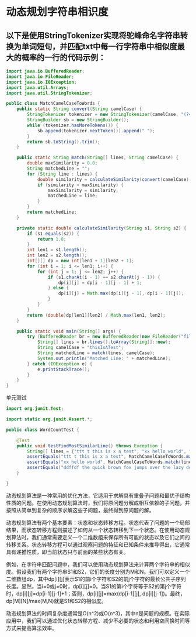 # 动态规划字符串相识度

## 以下是使用StringTokenizer实现将驼峰命名字符串转换为单词短句，并匹配txt中每一行字符串中相似度最大的概率的一行的代码示例：

```java
import java.io.BufferedReader;
import java.io.FileReader;
import java.io.IOException;
import java.util.Arrays;
import java.util.StringTokenizer;

public class MatchCamelCaseToWords {
    public static String convert(String camelCase) {
        StringTokenizer tokenizer = new StringTokenizer(camelCase, "(?<!(^|[A-Z]))(?=[A-Z])|(?<!^)(?=[A-Z][a-z])");
        StringBuilder sb = new StringBuilder();
        while (tokenizer.hasMoreTokens()) {
            sb.append(tokenizer.nextToken()).append(" ");
        }
        return sb.toString().trim();
    }

    public static String match(String[] lines, String camelCase) {
        double maxSimilarity = 0.0;
        String matchedLine = "";
        for (String line : lines) {
            double similarity = calculateSimilarity(convert(camelCase), line);
            if (similarity > maxSimilarity) {
                maxSimilarity = similarity;
                matchedLine = line;
            }
        }
        return matchedLine;
    }

    private static double calculateSimilarity(String s1, String s2) {
        if (s1.equals(s2)) {
            return 1.0;
        }
        int len1 = s1.length();
        int len2 = s2.length();
        int[][] dp = new int[len1 + 1][len2 + 1];
        for (int i = 1; i <= len1; i++) {
            for (int j = 1; j <= len2; j++) {
                if (s1.charAt(i - 1) == s2.charAt(j - 1)) {
                    dp[i][j] = dp[i - 1][j - 1] + 1;
                } else {
                    dp[i][j] = Math.max(dp[i][j - 1], dp[i - 1][j]);
                }
            }
        }
        return (double)dp[len1][len2] / Math.max(len1, len2);
    }

    public static void main(String[] args) {
        try (BufferedReader br = new BufferedReader(new FileReader("file.txt"))) {
            String[] lines = br.lines().toArray(String[]::new);
            String camelCase = "thisIsATest";
            String matchedLine = match(lines, camelCase);
            System.out.println("Matched Line: " + matchedLine);
        } catch (IOException e) {
            e.printStackTrace();
        }
    }
}
```

单元测试

```java
import org.junit.Test;

import static org.junit.Assert.*;

public class WordCountTest {

    @Test
    public void testFindMostSimilarLine() throws Exception {
        String[] lines = {"ttt t this is x a test", "xx hello world", "ddffdf the quick brown fox jumps over the lazy dog dfdf"};
        assertEquals("ttt t this is x a test", MatchCamelCaseToWords.match(lines, "thisIsATest"));
        assertEquals("xx hello world", MatchCamelCaseToWords.match(lines, "HelloWorld"));
        assertEquals("ddffdf the quick brown fox jumps over the lazy dog dfdf", MatchCamelCaseToWords.match(lines, "theQuickBrownFoxJumpsOverTheLazyDog"));
    }

}
```

动态规划算法是一种常用的优化方法，它适用于求解具有重叠子问题和最优子结构性质的问题。在使用动态规划算法时，我们将原问题分解成相互依赖的子问题，并按照从简单到复杂的顺序求解这些子问题，最终得到原问题的解。

动态规划算法有两个基本要素：状态和状态转移方程。状态代表了问题的一个局部结果，而状态转移方程则描述了如何从一个状态转移到下一个状态。在使用动态规划算法时，我们通常需要定义一个二维数组来保存所有可能的状态以及它们之间的转移关系。状态转移方程可以通过观察问题的特征和已知条件来推导得出，它通常具有递推性质，即当前状态只与前面的某些状态有关。

例如，在字符串匹配问题中，我们可以使用动态规划算法来计算两个字符串的相似度。假设我们有两个字符串S1和S2，它们的长度分别为M和N。我们可以定义一个二维数组dp，其中dp[i][j]表示S1的前i个字符和S2的前j个字符的最长公共子序列长度。显然，当i=0或j=0时，dp[i][j]=0。当S1的第i个字符等于S2的第j个字符时，dp[i][j]=dp[i-1][j-1]+1；否则，dp[i][j]=max(dp[i-1][j], dp[i][j-1])。最终，dp[M][N]/max(M,N)就是S1和S2的相似度。

动态规划算法的时间复杂度通常是O(n^2)或O(n^3)，其中n是问题的规模。在实际应用中，我们可以通过优化状态转移方程、减少不必要的状态和利用空间换时间等方式来提高算法效率。
